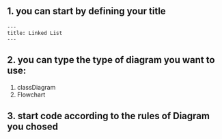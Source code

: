 ## 1. you can start by defining your title
```
--- 
title: Linked List 
---
```
## 2. you can type the type of diagram you want  to use:
1. classDiagram
2. Flowchart

## 3. start code according to the rules of Diagram you chosed